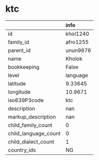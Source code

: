 # ktc
|                      | info     |
|:---------------------|:---------|
| id                   | khol1240 |
| family_id            | afro1255 |
| parent_id            | unun9876 |
| name                 | Kholok   |
| bookkeeping          | False    |
| level                | language |
| latitude             | 9.33645  |
| longitude            | 10.9671  |
| iso639P3code         | ktc      |
| description          | nan      |
| markup_description   | nan      |
| child_family_count   | 0        |
| child_language_count | 0        |
| child_dialect_count  | 1        |
| country_ids          | NG       |
